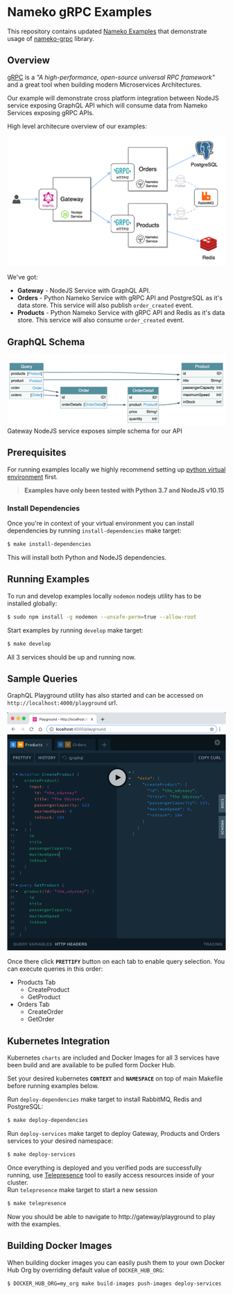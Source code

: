 # Nameko gRPC Examples

This repository contains updated [Nameko Examples](https://github.com/nameko/nameko-examples) that demonstrate usage of [nameko-grpc](https://github.com/nameko/nameko-grpc) library.

## Overview

[gRPC](https://grpc.io/) is a _"A high-performance, open-source universal RPC framework"_ and a great tool when building modern Microservices Architectures.  

Our example will demonstrate cross platform integration between NodeJS service exposing GraphQL API which will consume data from Nameko Services exposing gRPC APIs.

High level architecure overview of our examples:

![Nameko gRPC examples](./images/architecture.png)

We've got:
- **Gateway** - NodeJS Service with GraphQL API.
- **Orders** - Python Nameko Service with gRPC API and PostgreSQL as it's data store. This service will also publish `order_created` event.
- **Products** - Python Nameko Service with gRPC API and Redis as it's data store. This service will also consume `order_created` event.

## GraphQL Schema
![Nameko gRPC examples](./images/graphql-schema.png)
Gateway NodeJS service exposes simple schema for our API

## Prerequisites 

For running examples locally we highly recommend setting up [python virtual environment](https://virtualenvwrapper.readthedocs.io/en/stable/) first.  
> **Examples have only been tested with Python 3.7 and NodeJS v10.15**


### Install Dependencies

Once you're in context of your virtual environment you can install dependencies by running `install-dependencies` make target:  
```sh
$ make install-dependencies
```
This will install both Python and NodeJS dependencies.

## Running Examples

To run and develop examples locally `nodemon` nodejs utility has to be installed globally:
```sh
$ sudo npm install -g nodemon --unsafe-perm=true --allow-root
```

Start examples by running `develop` make target:

```sh
$ make develop
```

All 3 services should be up and running now.

## Sample Queries

GraphQL Playground utility has also started and can be accessed on `http://localhost:4000/playground` url.

![Nameko gRPC examples](./images/playground.png)

Once there click **`PRETTIFY`** button on each tab to enable query selection.
You can execute queries in this order:

- Products Tab
  - CreateProduct
  - GetProduct
- Orders Tab
  - CreateOrder
  - GetOrder

## Kubernetes Integration

Kubernetes `charts` are included and Docker Images for all 3 services have been build and are available to be pulled form Docker Hub.

Set your desired kubernetes **`CONTEXT`** and **`NAMESPACE`** on top of main Makefile before running examples below.

Run `deploy-dependencies` make target to install RabbitMQ, Redis and PostgreSQL:

```sh
$ make deploy-dependencies
```

Run `deploy-services` make target to deploy Gateway, Products and Orders services to your desired namespace:

```sh
$ make deploy-services
```

Once everything is deployed and you verified pods are successfully running, use [Telepresence](https://www.telepresence.io/) tool to easily access resources inside of your cluster.  
Run `telepresence` make target to start a new session

```sh
$ make telepresence
```

Now you should be able to navigate to http://gateway/playground to play with the examples.

## Building Docker Images

When building docker images you can easily push them to your own Docker Hub Org by overriding default value of `DOCKER_HUB_ORG`:  
```sh
$ DOCKER_HUB_ORG=my_org make build-images push-images deploy-services
```
